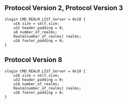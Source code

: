 ## Protocol Version 2, Protocol Version 3

```rust,ignore
slogin CMD_REALM_LIST_Server = 0x10 {
    u16 size = self.size;    
    u32 header_padding = 0;    
    u8 number_of_realms;    
    Realm[number_of_realms] realms;    
    u16 footer_padding = 0;    
}

```
## Protocol Version 8

```rust,ignore
slogin CMD_REALM_LIST_Server = 0x10 {
    u16 size = self.size;    
    u32 header_padding = 0;    
    u16 number_of_realms;    
    Realm[number_of_realms] realms;    
    u16 footer_padding = 0;    
}

```
